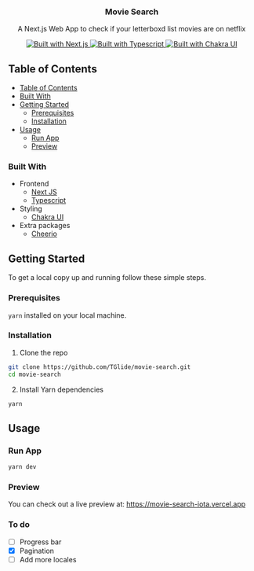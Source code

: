 <p align="center">
  <h3 align="center">Movie Search</h3>
  <p align="center">
    A Next.js Web App to check if your letterboxd list movies are on netflix
  </p>
  <p align="center">
    <a href="https://nextjs.org/">
      <img src="https://img.shields.io/badge/frontend-Next.js-%23000000?style=for-the-badge&logo=next.js" alt="Built with Next.js">
    </a>
    <a href="https://www.typescriptlang.org/">
      <img src="https://img.shields.io/badge/types-typescript-%23007ACC?style=for-the-badge&logo=typescript" alt="Built with Typescript">
    </a>
    <a href="https://chakra-ui.com/">
      <img src="https://img.shields.io/badge/styling-Chakra UI-%23319795?style=for-the-badge" alt="Built with Chakra UI">
    </a>
  </p>
</p>

<!-- TABLE OF CONTENTS -->

## Table of Contents

- [Table of Contents](#table-of-contents)
- [Built With](#built-with)
- [Getting Started](#getting-started)
  - [Prerequisites](#prerequisites)
  - [Installation](#installation)
- [Usage](#usage)
  - [Run App](#run-app)
  - [Preview](#preview)

### Built With

-   Frontend
    -   [Next JS](#319795)
    -   [Typescript](https://www.typescriptlang.org/)
-   Styling
    -   [Chakra UI](https://chakra-ui.com/)
-   Extra packages
    -   [Cheerio](https://cheerio.js.org)

## Getting Started

To get a local copy up and running follow these simple steps.

### Prerequisites

`yarn` installed on your local machine.

### Installation

1. Clone the repo

```sh
git clone https://github.com/TGlide/movie-search.git
cd movie-search
```

2. Install Yarn dependencies

```sh
yarn
```

## Usage

### Run App

```sh
yarn dev
```

### Preview

You can check out a live preview at: https://movie-search-iota.vercel.app



### To do

- [ ] Progress bar
- [x] Pagination
- [ ] Add more locales
